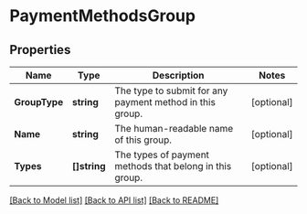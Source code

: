 # PaymentMethodsGroup

## Properties

Name | Type | Description | Notes
------------ | ------------- | ------------- | -------------
**GroupType** | **string** | The type to submit for any payment method in this group. | [optional] 
**Name** | **string** | The human-readable name of this group. | [optional] 
**Types** | **[]string** | The types of payment methods that belong in this group. | [optional] 

[[Back to Model list]](../README.md#documentation-for-models) [[Back to API list]](../README.md#documentation-for-api-endpoints) [[Back to README]](../README.md)


